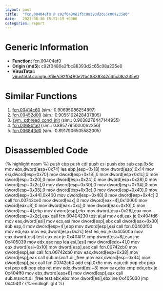 ```yaml
---
layout: post
title:  "fcn.00404ef0 @ c92f0480e2fbc88393d2c65c08a235e0"
date:   2021-08-30 15:52:19 +0300
categories: report
---
```


# Generic Information
- **Function:** fcn.00404ef0
- **Origin (md5):** c92f0480e2fbc88393d2c65c08a235e0
- **VirusTotal:** [virustotal.com/gui/file/c92f0480e2fbc88393d2c65c08a235e0][virustotal_ref]



# Similar Functions

1. [fcn.00414c60][similar_1_ref] (sim.: 0.90695086254897)
2. [fcn.00452d00][similar_2_ref] (sim.: 0.9055102428437805)
3. [sym.\_pthread\_cond\_init][similar_3_ref] (sim.: 0.9038276447144955)
4. [fcn.0068bfa0][similar_4_ref] (sim.: 0.8957795000062356)
5. [fcn.006843d0][similar_5_ref] (sim.: 0.8917906505582005)


# Disassembled Code

{% highlight nasm %}
push ebp
push edi
push esi
push ebx
sub esp,0x5c
mov ebx,dword[esp+0x74]
lea ebp,[esp+0x18]
mov dword[esp],0x14
mov esi,dword[esp+0x70]
mov dword[esp+0x18],0
mov dword[esp+0x1c],0
mov dword[esp+0x20],0
mov dword[esp+0x24],0
mov dword[esp+0x28],0
mov dword[esp+0x2c],0
mov dword[esp+0x30],0
mov dword[esp+0x34],0
mov dword[esp+0x38],0
mov dword[esp+0x3c],0
mov dword[esp+0x40],0
mov dword[esp+0x44],0x400
mov dword[esp+0x48],0
mov dword[esp+0x4c],0
call fcn.00742ce0
mov dword[eax],0
mov dword[eax+4],0x10000
mov dword[eax+8],0
mov dword[eax+0xc],0
mov dword[eax+0x10],0
mov dword[esp+4],ebp
mov dword[esp],ebx
mov dword[esp+0x28],eax
mov dword[esp+0x2c],eax
call fcn.00404230
test al,al
mov edi,eax
je 0x404fd6
mov eax,dword[esi]
mov ecx,esi
mov dword[esp],ebx
call dword[eax+0x30]
sub esp,4
mov dword[esp+4],ebp
mov dword[esp],esi
call fcn.00403f00
mov edi,eax
mov esi,dword[esp+0x2c]
test esi,esi
je 0x40500a
mov eax,dword[esi]
test eax,eax
je 0x404ff7
cmp dword[esi+8],eax
jne 0x405039
mov edx,eax
nop 
lea esi,[esi]
mov dword[edx+4],0
mov eax,dword[esi+0x10]
mov dword[esp],eax
call fcn.00742cb0
mov dword[esp],esi
call fcn.00742cb0
mov eax,dword[esp+0x38]
mov dword[esp],eax
call sub.msvcrt.dll_free
mov eax,dword[esp+0x34]
mov dword[esp],eax
call fcn.00742cb0
add esp,0x5c
mov eax,edi
pop ebx
pop esi
pop edi
pop ebp
ret 
mov edx,dword[esi+8]
mov eax,ebx
cmp edx,ebx
je 0x404ff0
mov ebx,dword[eax+8]
mov dword[esp],eax
call sub.msvcrt.dll_free
test ebx,ebx
mov dword[esi],ebx
jne 0x405030
jmp 0x404ff7
{% endhighlight %}


[similar_1_ref]: /report/fcn.00414c60@c92f0480e2fbc88393d2c65c08a235e0
[similar_2_ref]: /report/fcn.00452d00@c92f0480e2fbc88393d2c65c08a235e0
[similar_3_ref]: /report/sym._pthread_cond_init@63ed397a4c52e7848cb26aceda5eef45
[similar_4_ref]: /report/fcn.0068bfa0@c92f0480e2fbc88393d2c65c08a235e0
[similar_5_ref]: /report/fcn.006843d0@c92f0480e2fbc88393d2c65c08a235e0
[virustotal_ref]: https://www.virustotal.com/gui/file/c92f0480e2fbc88393d2c65c08a235e0